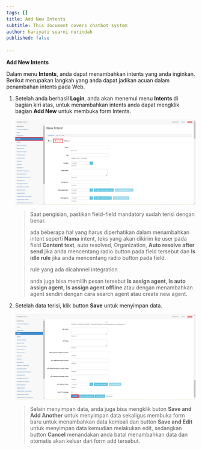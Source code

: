 ```yaml
---
tags: []
title: Add New Intents
subtitle: This document covers chatbot system
author: hariyati suarni nurindah
published: false

---
```

**Add New Intents**

Dalam menu **Intents**, anda dapat menambahkan intents yang anda inginkan. Berikut merupakan langkah yang anda dapat jadikan acuan dalam penambahan intents pada Web.

1. Setelah anda berhasil **Login**, anda akan menemui menu **Intents** di bagian kiri atas, untuk menambahkan intents anda dapat mengklik bagian **Add New** untuk membuka form Intents.

   ![](/uploads/intents1.PNG)

   > Saat pengisian, pastikan field-field mandatory sudah terisi dengan benar.
   >
   > ada beberapa hal yang harus diperhatikan dalam menambahkan intent seperti **Nama** intent, teks yang akan dikirim ke user pada field **Content text**, auto resolved, Organization, **Auto resolve after send** jika anda mencentang radio button pada field tersebut dan **Is idle rule** jika anda mencentang radio button pada field.
   >
   > rule yang ada dicahnnel integration
   >
   > anda juga bisa memilih pesan tersebut **Is assign agent, Is auto assign agent, Is assign agent offline** atau dengan menambahkan agent sendiri dengan cara search agent atau create new agent.
2. Setelah data terisi, klik button **Save** untuk menyimpan data.

   ![](/uploads/intents2.PNG)

   > Selain menyimpan data, anda juga bisa mengklik buton **Save and Add Another** untuk menyimpan data sekaligus membuka form baru untuk menambahkan data kembali dan button **Save and Edit** untuk menyimpan data kemudian melakukan edit, sedangkan button **Cancel** menandakan anda batal menambahkan data dan otomatis akan keluar dari form add tersebut.